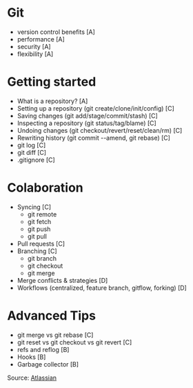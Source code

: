 # Git 
- version control benefits [A]
- performance [A]
- security [A]
- flexibility [A]

# Getting started

- What is a repository? [A]
- Setting up a repository (git create/clone/init/config) [C]
- Saving changes (git add/stage/commit/stash) [C]
- Inspecting a repository (git status/tag/blame) [C]
- Undoing changes (git checkout/revert/reset/clean/rm) [C]
- Rewriting history (git commit --amend, git rebase) [C]
- git log [C]
- git diff [C] 
- .gitignore [C]

# Colaboration

- Syncing [C] 
    - git remote 
    - git fetch
    - git push
    - git pull
- Pull requests [C]
- Branching [C]
    - git branch
    - git checkout
    - git merge
- Merge conflicts & strategies [D]
- Workflows (centralized, feature branch, gitflow, forking) [D]

# Advanced Tips

- git merge vs git rebase [C]
- git reset vs git checkout vs git revert [C]
- refs and reflog [B]
- Hooks [B]
- Garbage collector [B]

Source: [Atlassian](https://www.atlassian.com/git/tutorials)